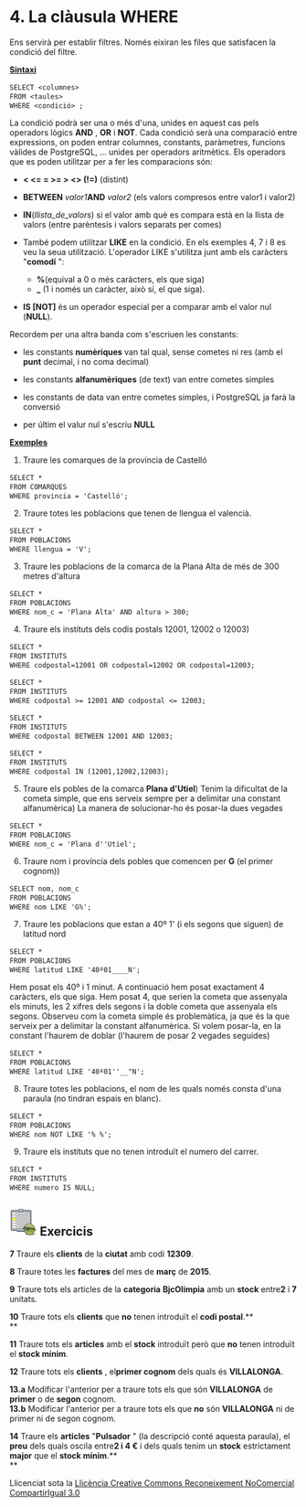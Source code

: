 # 4\. La clàusula WHERE

Ens servirà per establir filtres. Només eixiran les files que satisfacen la
condició del filtre.

**<u>Sintaxi</u>**
```
SELECT <columnes>  
FROM <taules>  
WHERE <condició> ;
```
La condició podrà ser una o més d'una, unides en aquest cas pels operadors
lògics **AND** , **OR** i **NOT**. Cada condició serà una comparació entre
expressions, on poden entrar columnes, constants, paràmetres, funcions vàlides
de PostgreSQL, ... unides per operadors aritmètics. Els operadors que es poden
utilitzar per a fer les comparacions són:

  * **<  <=   =   >=   >  <>  (!=)** (distint)

  * **BETWEEN** _valor1_**AND** _valor2_ (els valors compresos entre valor1 i valor2)

  * **IN**(_llista_de_valors_) si el valor amb què es compara està en la llista de valors (entre parèntesis i valors separats per comes)

  * També podem utilitzar **LIKE** en la condició. En els exemples 4, 7 i 8 es veu la seua utilització. L'operador LIKE s'utilitza junt amb els caràcters "**comodí** ": 
    * **%**(equival a 0 o més caràcters, els que siga)
    * **_** (1 i només un caràcter, això sí, el que siga).

  * **IS [NOT]** és un operador especial per a comparar amb el valor nul (**NULL**).

Recordem per una altra banda com s'escriuen les constants:

  * les constants **numèriques** van tal qual, sense cometes ni res (amb el **punt** decimal, i no coma decimal)

  * les constants **alfanumèriques** (de text) van entre cometes simples

  * les constants de data van entre cometes simples, i PostgreSQL ja farà la conversió

  * per últim el valur nul s'escriu **NULL**

**<u>Exemples</u>**

1) Traure les comarques de la província de Castelló
```
SELECT *  
FROM COMARQUES  
WHERE provincia = 'Castelló';
```
2) Traure totes les poblacions que tenen de llengua el valencià.
```
SELECT *  
FROM POBLACIONS  
WHERE llengua = 'V';
```
3) Traure les poblacions de la comarca de la Plana Alta de més de 300 metres d'altura
```
SELECT *  
FROM POBLACIONS  
WHERE nom_c = 'Plana Alta' AND altura > 300;
```
4) Traure els instituts dels codis postals 12001, 12002 o 12003)
```
SELECT *  
FROM INSTITUTS  
WHERE codpostal=12001 OR codpostal=12002 OR codpostal=12003;
```
```
SELECT *  
FROM INSTITUTS  
WHERE codpostal >= 12001 AND codpostal <= 12003;
```
```
SELECT *  
FROM INSTITUTS  
WHERE codpostal BETWEEN 12001 AND 12003;
```
```
SELECT *  
FROM INSTITUTS  
WHERE codpostal IN (12001,12002,12003);
```
5) Traure els pobles de la comarca **Plana d'Utiel**) Tenim la dificultat de la cometa simple, que ens serveix sempre per a delimitar una constant alfanumèrica) La manera de solucionar-ho és posar-la dues vegades
```
SELECT *  
FROM POBLACIONS  
WHERE nom_c = 'Plana d''Utiel';
```
6) Traure nom i província dels pobles que comencen per **G** (el primer cognom))
```
SELECT nom, nom_c  
FROM POBLACIONS  
WHERE nom LIKE 'G%';
```
7) Traure les poblacions que estan a 40º 1' (i els segons que siguen) de latitud nord
```
SELECT *  
FROM POBLACIONS  
WHERE latitud LIKE '40º01____N';
```
Hem posat els 40º i 1 minut. A continuació hem posat exactament 4 caràcters,
els que siga. Hem posat 4, que serien la cometa que assenyala els minuts, les
2 xifres dels segons i la doble cometa que assenyala els segons. Observeu com
la cometa simple és problemàtica, ja que és la que serveix per a delimitar la
constant alfanumèrica. Si volem posar-la, en la constant l'haurem de doblar
(l'haurem de posar 2 vegades seguides)
```
SELECT *  
FROM POBLACIONS  
WHERE latitud LIKE '40º01''__"N';
```
8) Traure totes les poblacions, el nom de les quals només consta d'una paraula (no tindran espais en blanc).
```
SELECT *  
FROM POBLACIONS  
WHERE nom NOT LIKE '% %';
```
9) Traure els instituts que no tenen introduït el numero del carrer.
```
SELECT *  
FROM INSTITUTS  
WHERE numero IS NULL;
```

## ![](icon_activity.gif) Exercicis

**7** Traure els **clients** de la **ciutat** amb codi **12309**.

**8** Traure totes les **factures** del mes de **març** de **2015**.

**9** Traure tots els articles de la **categoria** **BjcOlimpia** amb un
**stock** entre**2** i **7** unitats.

**10** Traure tots els **clients** que **no** tenen introduït el **codi
postal**.**  
**

**11** Traure tots els **articles** amb el **stock** introduït però que
**no** tenen introduït el **stock mínim**.

**12** Traure tots els **clients** , el**primer cognom** dels quals és
**VILLALONGA**.

**13.a** Modificar l'anterior per a traure tots els que són **VILLALONGA**
de **primer** o de **segon** cognom.  
**13.b** Modificar l'anterior per a traure tots els que **no** són
**VILLALONGA** ni de primer ni de segon cognom.

**14** Traure els **articles** "**Pulsador** " (la descripció conté aquesta
paraula), el **preu** dels quals oscila entre**2 i 4 €** i dels quals tenim un
**stock** estrictament **major** que el **stock mínim**.**  
**


Llicenciat sota la  [Llicència Creative Commons Reconeixement NoComercial
CompartirIgual 3.0](http://creativecommons.org/licenses/by-nc-sa/3.0/)

